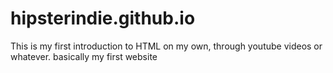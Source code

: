 # hipsterindie.github.io

This is my first introduction to HTML on my own, through youtube videos or whatever.
basically my first website
